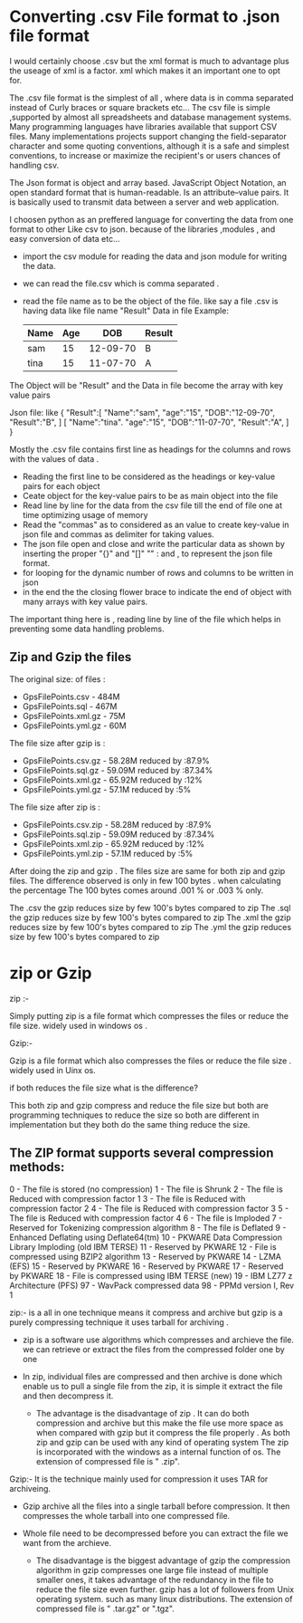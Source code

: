 
Converting  .csv File format to .json file format
====================================================

I would certainly choose .csv but the xml format is much to advantage plus the useage of xml is a factor. xml which
makes it an important one to opt for. 

The .csv file format is the simplest of all , where data is in comma separated instead of Curly braces or
square brackets etc...
The csv file is simple ,supported by almost all spreadsheets and database management systems. 
Many programming languages have libraries available that support CSV files.
Many implementations projects support changing the field-separator character and some quoting conventions,
although it is a safe and simplest  conventions, to increase or maximize the recipient's or users
chances of handling csv. 
 
The Json format is object and array based. JavaScript Object Notation, an open standard format that is human-readable. Is an attribute–value pairs. It is basically used to transmit data between a server and web application.

I choosen python as an preffered language for converting the data from one format to other Like csv to json.
because of the libraries ,modules , and easy conversion of data etc...

* import the csv module for reading the data and json module for writing the data.
* we can read the file.csv which is comma separated . 
* read the file name as to be the object of the file.
  like say a file .csv is having data like 
  file name "Result"
  Data in file Example:
  
  Name | Age |    DOB  | Result
  -----|-----|---------|--------
  sam  | 15  | 12-09-70|  B    
  tina | 15  | 11-07-70|  A    

The Object will be  "Result" and 
the Data in file become the array with key value pairs

Json file:
like 
{
"Result":[
"Name":"sam",
"age":"15",
"DOB":"12-09-70",
"Result":"B",
]
[
"Name":"tina".
"age":"15",
"DOB":"11-07-70",
"Result":"A",
]
}

Mostly the .csv file contains first line as headings for the columns and rows with the values of data . 

* Reading the first line to be considered as the headings or key-value pairs for each object
* Ceate object for the key-value pairs to be as main object into the file 
* Read line by line for the data from the csv file till the end of file one at time optimizing usage of memory 
* Read the "commas" as to considered as an value to create key-value in json file and commas as delimiter for taking     values. 
* The json file open and close and write the particular data as shown by inserting the proper "{}" and "[]"
  "" : and , to represent the json file format. 
* for looping for the dynamic number of rows and columns to be written in json
* in the end the the closing flower brace to indicate the end of object with many arrays with key value pairs.

The important thing here is , reading line by line of the file which helps in preventing some data handling problems.






Zip and Gzip the files 
---------------------------------------------
The original size: of files : 

* GpsFilePoints.csv	-	484M	 
* GpsFilePoints.sql	-	467M	 
* GpsFilePoints.xml.gz -	75M	 
* GpsFilePoints.yml.gz	-	60M	 

The file size after gzip is : 

* GpsFilePoints.csv.gz	-	58.28M reduced by :87.9%	 
* GpsFilePoints.sql.gz	-	59.09M	reduced by :87.34%
* GpsFilePoints.xml.gz -	65.92M	reduced by :12%
* GpsFilePoints.yml.gz	-	57.1M	 reduced by :5%

The file size after zip is : 

* GpsFilePoints.csv.zip	-	58.28M	 reduced by :87.9%
* GpsFilePoints.sql.zip	-	59.09M	 reduced by :87.34%
* GpsFilePoints.xml.zip -	65.92M	 reduced by :12%
* GpsFilePoints.yml.zip	-	57.1M	  reduced by :5%


After doing the zip and gzip . The files size are same for both zip and gzip files. 
The difference observed is only in few 100 bytes . when calculating the percentage 
The 100 bytes comes around .001 % or .003 % only.

The .csv the gzip reduces size by few 100's bytes compared to zip 
The .sql the gzip reduces size by few 100's bytes compared to zip
The .xml the gzip reduces size by few 100's bytes compared to zip 
The .yml the gzip reduces size by few 100's bytes compared to zip

zip or Gzip
=============

zip :-

Simply putting zip is a file format which compresses the files or reduce the file size. 
widely used in windows os .


Gzip:-

Gzip is a file format which also compresses the files or reduce the file size . 
widely used in Uinx os.

if both reduces the file size what is the difference?
 
 This both zip and gzip compress and reduce the file size but both are programming techniques to reduce the size so 
 both are different in implementation but they both do the same thing reduce the size. 
 
The ZIP format supports several compression methods:
-----------------------------------------------------

0 - The file is stored (no compression)
1 - The file is Shrunk
2 - The file is Reduced with compression factor 1
3 - The file is Reduced with compression factor 2
4 - The file is Reduced with compression factor 3
5 - The file is Reduced with compression factor 4
6 - The file is Imploded
7 - Reserved for Tokenizing compression algorithm
8 - The file is Deflated
9 - Enhanced Deflating using Deflate64(tm)
10 - PKWARE Data Compression Library Imploding (old IBM TERSE)
11 - Reserved by PKWARE
12 - File is compressed using BZIP2 algorithm
13 - Reserved by PKWARE
14 - LZMA (EFS)
15 - Reserved by PKWARE
16 - Reserved by PKWARE
17 - Reserved by PKWARE
18 - File is compressed using IBM TERSE (new)
19 - IBM LZ77 z Architecture (PFS)
97 - WavPack compressed data
98 - PPMd version I, Rev 1


zip:- is a all in one technique means it compress and archive but 
gzip is a purely compressing technique it uses tarball for archiving  . 

* zip is a software use algorithms which compresses and archieve the file.
  we can retrieve or extract the files from the compressed folder one by one 
* In zip, individual files are compressed and then archive is done which enable us to pull a single file 
  from the zip, it is simple it extract the file and then decompress it. 
  
  * The advantage is the disadvantage of zip . It can do both compression and archive
    but this make the file use more space as when compared with gzip but it compress 
    the file  properly . As both zip and gzip can be used with any kind of operating system
    The zip is incorporated with the windows as a internal function of os. 
    The extension of compressed file is " .zip". 

Gzip:- It is the technique mainly used for compression it uses TAR for archiveing. 

* Gzip archive all the files into a single tarball before compression. 
  It then compresses the whole tarball into one compressed file. 
* Whole file need to be decompressed before you can extract the file we want from the archieve.
  
  * The disadvantage is the biggest advantage of gzip the compression algorithm in gzip 
    compresses one large file instead of multiple smaller ones, it takes advantage of the 
    redundancy in the file to reduce the file size even further. 
    gzip has a lot of followers from Unix operating system. such as many linux distributions.
    The extension of compressed file is " .tar.gz" or ".tgz".
 

 
